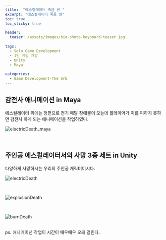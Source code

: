 ```yaml
---
title:  "에스컬레이터 죽음 씬 "
excerpt: "에스컬레이터 죽음 씬"
toc: true
toc_sticky: true

header:
  teaser: /assets/images/bio-photo-keyboard-teaser.jpg
  
tags:
  - Solo Game Development
  - 1인 게임 개발
  - Unity
  - Maya
  
categories:
  - Game Development-The Orb
---
```

## 감전사 애니메이션 in Maya

에스컬레이터 위에는 정면으로 전기 패달 장애물이 오는데 플레이어가 이를 피하지 못하면 감전사 하게 되는 애니메이션을 작업하였다.

![electricDeath_maya](https://user-images.githubusercontent.com/73280175/105182077-f7b0f900-5b6f-11eb-94c5-015b1b60ee3c.gif)

<br>

## 주인공 에스컬레이터서의 사망 3종 세트 in Unity

다양하게 사망하시는 우리의 주인공 캐릭터이시다.

![electricDeath](https://user-images.githubusercontent.com/73280175/105182124-07304200-5b70-11eb-971a-469d56ad765c.gif)

<br>

![explosionDeath](https://user-images.githubusercontent.com/73280175/105182132-08fa0580-5b70-11eb-8dc7-de615f8220a9.gif)

<br>

![burnDeath](https://user-images.githubusercontent.com/73280175/105182099-fda6da00-5b6f-11eb-96ec-f33dd17d86f1.gif)

<br>
ps. 애니메이션 작업이 시간이 매우매우 오래 걸린다.
